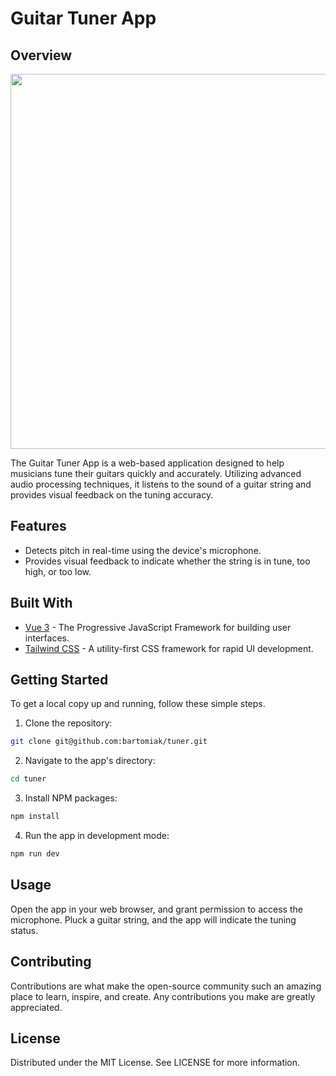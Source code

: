 # Guitar Tuner App

## Overview
<img src="https://github.com/user-attachments/assets/5a3e9eab-d020-49bf-82ac-c85d0f91ca28" width="600" />

The Guitar Tuner App is a web-based application designed to help musicians tune their guitars quickly and accurately. Utilizing advanced audio processing techniques, it listens to the sound of a guitar string and provides visual feedback on the tuning accuracy. 

## Features
- Detects pitch in real-time using the device's microphone.
- Provides visual feedback to indicate whether the string is in tune, too high, or too low.

## Built With
- [Vue 3](https://v3.vuejs.org/) - The Progressive JavaScript Framework for building user interfaces.
- [Tailwind CSS](https://tailwindcss.com/) - A utility-first CSS framework for rapid UI development.

## Getting Started
To get a local copy up and running, follow these simple steps.

1. Clone the repository:
```bash
git clone git@github.com:bartomiak/tuner.git
```

2. Navigate to the app's directory:

```bash
cd tuner
```

3. Install NPM packages:
```bash
npm install
```

4. Run the app in development mode:
```bash
npm run dev
```

## Usage
Open the app in your web browser, and grant permission to access the microphone. Pluck a guitar string, and the app will indicate the tuning status.

## Contributing
Contributions are what make the open-source community such an amazing place to learn, inspire, and create. Any contributions you make are greatly appreciated.

## License
Distributed under the MIT License. See LICENSE for more information.
